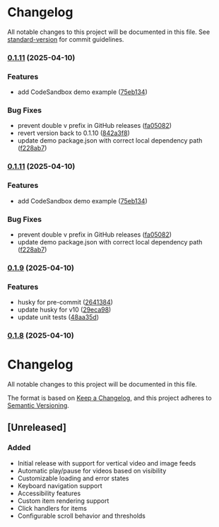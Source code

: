 # Changelog

All notable changes to this project will be documented in this file. See [standard-version](https://github.com/conventional-changelog/standard-version) for commit guidelines.

### [0.1.11](https://github.com/reinaldosimoes/react-vertical-feed/compare/v0.1.9...v0.1.11) (2025-04-10)


### Features

* add CodeSandbox demo example ([75eb134](https://github.com/reinaldosimoes/react-vertical-feed/commit/75eb134d34955605dadf5458a551746b81639cba))


### Bug Fixes

* prevent double v prefix in GitHub releases ([fa05082](https://github.com/reinaldosimoes/react-vertical-feed/commit/fa05082c6e6489e4e32a7dacff13204e4905c10f))
* revert version back to 0.1.10 ([842a3f8](https://github.com/reinaldosimoes/react-vertical-feed/commit/842a3f8ed39c2c63ab367b9076d0bdab3c3e049d))
* update demo package.json with correct local dependency path ([f228ab7](https://github.com/reinaldosimoes/react-vertical-feed/commit/f228ab7348368e3e6fe06008177e244f450fede6))

### [0.1.11](https://github.com/reinaldosimoes/react-vertical-feed/compare/v0.1.9...v0.1.11) (2025-04-10)


### Features

* add CodeSandbox demo example ([75eb134](https://github.com/reinaldosimoes/react-vertical-feed/commit/75eb134d34955605dadf5458a551746b81639cba))


### Bug Fixes

* prevent double v prefix in GitHub releases ([fa05082](https://github.com/reinaldosimoes/react-vertical-feed/commit/fa05082c6e6489e4e32a7dacff13204e4905c10f))
* update demo package.json with correct local dependency path ([f228ab7](https://github.com/reinaldosimoes/react-vertical-feed/commit/f228ab7348368e3e6fe06008177e244f450fede6))

### [0.1.9](https://github.com/reinaldosimoes/react-vertical-feed/compare/v0.1.8...v0.1.9) (2025-04-10)


### Features

* husky for pre-commit ([2641384](https://github.com/reinaldosimoes/react-vertical-feed/commit/2641384b2d98a176f6763def5f69a5b9b83a9ec4))
* update husky for v10 ([29eca98](https://github.com/reinaldosimoes/react-vertical-feed/commit/29eca98f00629f28958b3fa94551b4cb6f856048))
* update unit tests ([48aa35d](https://github.com/reinaldosimoes/react-vertical-feed/commit/48aa35d2dfc8b3e92c85b6c19baa9e83719ae6fa))

### [0.1.8](https://github.com/reinaldosimoes/react-vertical-feed/compare/v0.1.2...v0.1.8) (2025-04-10)

# Changelog

All notable changes to this project will be documented in this file.

The format is based on [Keep a Changelog](https://keepachangelog.com/en/1.0.0/),
and this project adheres to [Semantic Versioning](https://semver.org/spec/v2.0.0.html).

## [Unreleased]

### Added

- Initial release with support for vertical video and image feeds
- Automatic play/pause for videos based on visibility
- Customizable loading and error states
- Keyboard navigation support
- Accessibility features
- Custom item rendering support
- Click handlers for items
- Configurable scroll behavior and thresholds
